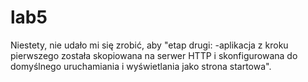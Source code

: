 # lab5
Niestety, nie udało mi się zrobić, aby "etap drugi: -aplikacja z kroku pierwszego została skopiowana na serwer HTTP i skonfigurowana do domyślnego uruchamiania i wyświetlania jako strona startowa".
